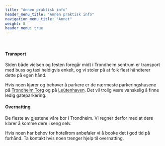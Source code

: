 ```yaml
---
title: "Annen praktisk info"
header_menu_title: "Annen praktisk info"
navigation_menu_title: "Annet"
weight: 8
header_menu: true
---
```


&nbsp;

#### Transport
Siden både vielsen og festen foregår midt i Trondheim sentrum er transport med buss og taxi heldigvis enkelt, og vi stoler på at folk flest håndterer dette på egen hånd.

Hvis noen kjører og behøver å parkere er de nærmeste parkeringshusene på [Trondheim Torg](https://maps.app.goo.gl/8HFk37z9GycL71k3A) og på [Leütenhaven](https://maps.app.goo.gl/erbP8cXi9NYx98XXA). Det vil trolig være vanskelig å finne ledig gateparkering.

#### Overnatting
De fleste av gjestene våre bor i Trondheim. Vi regner derfor med at dere klarer å komme dere i seng selv.

Hvis noen har behov for hotellrom anbefaler vi å booke det i god tid på forhånd. Ta kontakt hvis noen trenger hjelp til overnatting.
